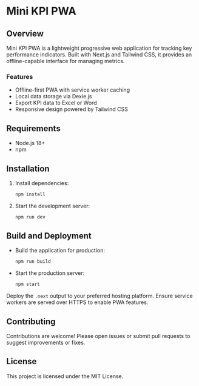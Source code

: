 # Mini KPI PWA

## Overview
Mini KPI PWA is a lightweight progressive web application for tracking key performance indicators. Built with Next.js and Tailwind CSS, it provides an offline-capable interface for managing metrics.

### Features
- Offline-first PWA with service worker caching
- Local data storage via Dexie.js
- Export KPI data to Excel or Word
- Responsive design powered by Tailwind CSS

## Requirements
- Node.js 18+
- npm

## Installation
1. Install dependencies:
   ```bash
   npm install
   ```
2. Start the development server:
   ```bash
   npm run dev
   ```

## Build and Deployment
- Build the application for production:
  ```bash
  npm run build
  ```
- Start the production server:
  ```bash
  npm start
  ```
Deploy the `.next` output to your preferred hosting platform. Ensure service workers are served over HTTPS to enable PWA features.

## Contributing
Contributions are welcome! Please open issues or submit pull requests to suggest improvements or fixes.

## License
This project is licensed under the MIT License.

